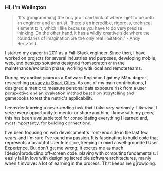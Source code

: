 ### Hi, I'm Welington

<!--
**welingtonms/welingtonms** is a ✨ _special_ ✨ repository because its `README.md` (this file) appears on your GitHub profile.
-->
> "It's [programming] the only job I can think of where I get to be both an engineer and an artist. There's an incredible, rigorous, technical element to it, which I like because you have to do very precise thinking. On the other hand, it has a wildly creative side where the boundaries of imagination are the only real limitation." - Andy Hertzfeld.

I started my career in 2011 as a Full-Stack engineer. Since then, I have worked on projects for several industries and purposes, developing mobile,  web, and desktop solutions designed from scratch or in the maintenance/evolution phase, working with local and remote teams.

During my earliest years as a Software Engineer, I got my MSc. degree, researching [privacy in Smart Cities](https://repositorio.ufpe.br/handle/123456789/14020). As one of my main contributions, I designed a metric to measure personal data exposure risk from a user perspective and an evaluation method based on storytelling and gamebooks to test the metric's applicability.

I consider learning a never-ending task that I take very seriously. Likewise, I seize every opportunity to mentor or share anything I know with my peers; this has been a valuable tool for consolidating everything I learned and, most importantly, for building connections.

I've been focusing on web development's front-end side in the last few years, and I'm sure I've found my passion. It is fascinating to build code that represents a beautiful User Interface, keeping in mind a well-grounded User Experience. But don't get me wrong; it excites me as much [design|produc]ing off-screen code, playing with computing fundamentals.
I easily fall in love with designing incredible software architectures, mainly when it involves a lot of learning in the process. That keeps me g[row]oing.

<!---- _I’m currently working_ on my very own [React UI component library](https://github.com/cheesebit/ui) **just for fun**; -->
<!--- I’m constantly strengthening my programming skills (it's amazing how you *always* learn something new!); -->
<!---- I'm currently working on my [Algorithms and Data Structures Specializations](https://www.coursera.org/specializations/data-structures-algorithms), just because I love the subject. -->
<!-- - 🌱 I’m currently learning ...
- 👯 I’m looking to collaborate on ...
- 🤔 I’m looking for help with ...
- 💬 Ask me about ...
- 📫 How to reach me: ...
- 😄 Pronouns: ...
- ⚡ Fun fact: ... -->

